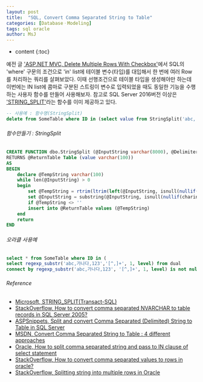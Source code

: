 ```yaml
---
layout: post
title:  "SQL, Convert Comma Separated String to Table"
categories: [DatabaseㆍModeling]
tags: sql oracle
author: MsJ
---
```


* content
{:toc}

예전 글 ['ASP.NET MVC, Delete Multiple Rows With Checkbox'](https://msjo.kr/2019/05/23/1/)에서 SQL의 'where' 구문의 조건으로  'in' list에 테이블 변수(타입)를 대입해서 한 번에 여러 Row를 처리하는 쿼리를 살펴보았다. 이때 선행조건으로 테이블 타입을 생성해야만 하는데 이번에는 IN list에 콤마로 구분된 스트링이 변수로 입력되었을 때도 동일한 기능을 수행하는 사용자 함수를 만들어 사용해보자. 참고로 SQL Server 2016버전 이상은  ['STRING_SPLIT'](https://docs.microsoft.com/ko-kr/sql/t-sql/functions/string-split-transact-sql?view=sql-server-2016)라는 함수를 이미 제공하고 있다.

```sql
-- 사용예 : 함수명(StringSplit)
delete from SomeTable where ID in (select value from StringSplit('abc, 가나다, 123', ','))
```





###### 함수만들기 : StringSplit

```sql
CREATE FUNCTION dbo.StringSplit (@InputString varchar(8000), @Delimiter char(1))
RETURNS @ReturnTable Table (value varchar(100))
AS
BEGIN
	declare @TempString varchar(100)
    while len(@InputString) > 0
    begin
    	set @TempString = rtrim(ltrim(left(@InputString, isnull(nullif(charindex(@Delimiter, @InputString) - 1, -1), len(@InputString)))))
        set @InputString = substring(@InputString, isnull(nullif(charindex(@Delimiter, @InputString), 0), len(@InputString)) + 1, len(@InputString))
        if @TempString <> ''
        insert into @ReturnTable values (@TempString)	
    end
    return 	
END
```

###### 오라클 사용예

``` sql
select * from SomeTable where ID in (
select regexp_substr('abc,가나다,123','[^,]+', 1, level) from dual
connect by regexp_substr('abc,가나다,123', '[^,]+', 1, level) is not null);
```

###### Reference

* [Microsoft, STRING_SPLIT(Transact-SQL)](https://docs.microsoft.com/ko-kr/sql/t-sql/functions/string-split-transact-sql?view=sql-server-2016)
* [StackOverflow, How to convert comma separated NVARCHAR to table records in SQL Server 2005?](https://stackoverflow.com/questions/15585632/how-to-convert-comma-separated-nvarchar-to-table-records-in-sql-server-2005)
* [ASPSnippets, Split and convert Comma Separated (Delimited) String to Table in SQL Server](https://www.aspsnippets.com/Articles/Split-and-convert-Comma-Separated-Delimited-String-to-Table-in-SQL-Server.aspx)
* [MSDN, Convert Comma Separated String to Table : 4 different approaches](https://blogs.msdn.microsoft.com/amitjet/2009/12/11/convert-comma-separated-string-to-table-4-different-approaches/)
* [Oracle, How to split comma separated string and pass to IN clause of select statement](https://blogs.oracle.com/aramamoo/how-to-split-comma-separated-string-and-pass-to-in-clause-of-select-statement)
* [StackOverflow, How to convert comma separated values to rows in oracle?](https://stackoverflow.com/questions/38371989/how-to-convert-comma-separated-values-to-rows-in-oracle)
* [StackOverflow, Splitting string into multiple rows in Oracle](https://stackoverflow.com/questions/14328621/splitting-string-into-multiple-rows-in-oracle)

